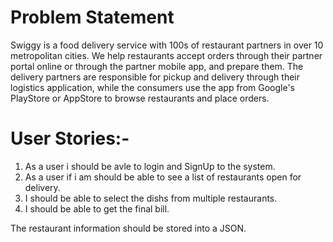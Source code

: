 # Problem Statement
Swiggy is a food delivery service with 100s of restaurant partners in over 10 metropolitan cities. We help restaurants accept orders through their partner portal online or through the partner mobile app, and prepare them. The delivery partners are responsible for pickup and delivery through their logistics application, while the consumers use the app from Google's PlayStore or AppStore to browse restaurants and place orders.

# User Stories:-

1. As a user i should be avle to login and SignUp to the system.
2. As a user if i am should be able to see a list of restaurants open for delivery.
3. I should be able to select the dishs from multiple restaurants.
4. I should be able to get the final bill.


The restaurant information should be stored into a JSON. 